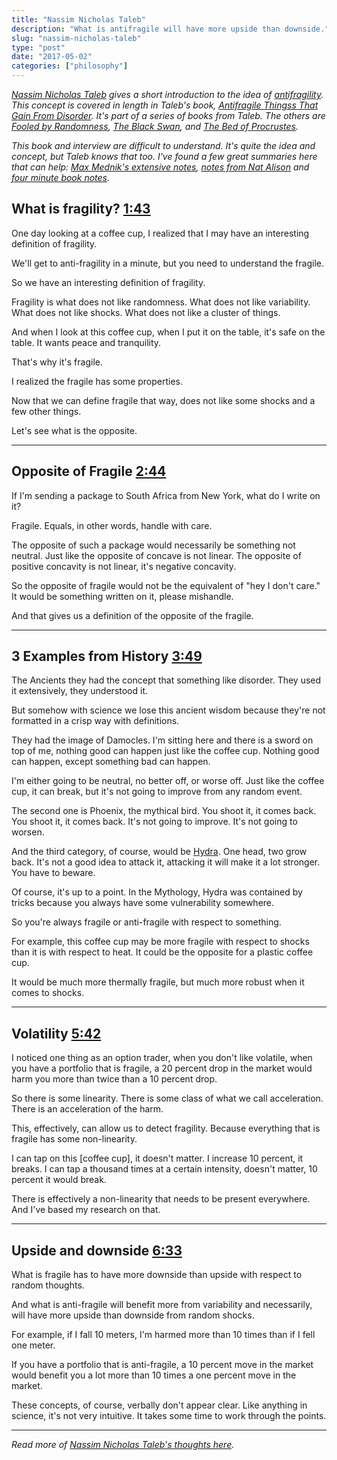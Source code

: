 ```yaml
---
title: "Nassim Nicholas Taleb"
description: "What is antifragile will have more upside than downside."
slug: "nassim-nicholas-taleb"  
type: "post"
date: "2017-05-02"
categories: ["philosophy"]
---
```



*[Nassim Nicholas Taleb](https://medium.com/@nntaleb) gives a short introduction to the idea of [antifragility](https://youtu.be/4vbk_2xE9zc). This concept is covered in length in Taleb's book, [Antifragile Thingss That Gain From Disorder](https://www.amazon.com/Antifragile-Things-That-Disorder-Incerto/dp/0812979680). It's part of a series of books from Taleb. The others are [Fooled by Randomness](https://www.amazon.com/Fooled-Randomness-Hidden-Markets-Incerto/dp/0812975219/ref=sr_1_1?s=books&ie=UTF8&qid=1493754906&sr=1-1&keywords=fooled+by+randomness), [The Black Swan](https://www.amazon.com/Black-Swan-Improbable-Robustness-Fragility/dp/081297381X/ref=sr_1_1?s=books&ie=UTF8&qid=1493754924&sr=1-1&keywords=black+swan), and [The Bed of Procrustes](https://www.amazon.com/Bed-Procrustes-Philosophical-Practical-Aphorisms/dp/0812982401/ref=sr_1_1?s=books&ie=UTF8&qid=1493754940&sr=1-1&keywords=The+Bed+of+Procrustes).*

*This book and interview are difficult to understand. It's quite the idea and concept, but Taleb knows that too. I've found a few great summaries here that can help: [Max Mednik's extensive notes](http://www.maxmednik.com/home/notes-on-antifragile-by-nassim-nicholas-taleb), [notes from Nat Alison](https://www.nateliason.com/lessons/antifragile/) and [four minute book notes](http://fourminutebooks.com/antifragile-summary/).*



## What is fragility? [1:43](https://youtu.be/4vbk_2xE9zc?t=1m43s)

One day looking at a coffee cup, I realized that I may have an interesting definition of fragility. 

We'll get to anti-fragility in a minute, but you need to understand the fragile. 

So we have an interesting definition of fragility. 

Fragility is what does not like randomness. What does not like variability. What does not like shocks. What does not like a cluster of things. 

And when I look at this coffee cup, when I put it on the table, it's safe on the table. It wants peace and tranquility. 

That's why it's fragile. 

I realized the fragile has some properties. 

Now that we can define fragile that way, does not like some shocks and a few other things. 

Let's see what is the opposite. 

* * * 

## Opposite of Fragile [2:44](https://youtu.be/4vbk_2xE9zc?t=2m44s)

If I'm sending a package to South Africa from New York, what do I write on it? 

Fragile. Equals, in other words, handle with care. 

The opposite of such a package would necessarily be something not neutral. Just like the opposite of concave is not linear. The opposite of positive concavity is not linear, it's negative concavity. 

So the opposite of fragile would not be the equivalent of "hey I don't care." It would be something written on it, please mishandle. 

And that gives us a definition of the opposite of the fragile. 

* * * 

## 3 Examples from History [3:49](https://youtu.be/4vbk_2xE9zc?t=3m49s) 

The Ancients they had the concept that something like disorder. They used it extensively, they understood it. 

But somehow with science we lose this ancient wisdom because they're not formatted in a crisp way with definitions. 

They had the image of Damocles. I'm sitting here and there is a sword on top of me, nothing good can happen just like the coffee cup. Nothing good can happen, except something bad can happen. 

I'm either going to be neutral, no better off, or worse off. Just like the coffee cup, it can break, but it's not going to improve from any random event. 

The second one is Phoenix, the mythical bird. You shoot it, it comes back. You shoot it, it comes back. It's not going to improve. It's not going to worsen. 
 
And the third category, of course, would be [Hydra](https://www.youtube.com/watch?v=hRNvoxxSNsY). One head, two grow back. It's not a good idea to attack it, attacking it will make it a lot stronger. You have to beware. 

Of course, it's up to a point. In the Mythology, Hydra was contained by tricks because you always have some vulnerability somewhere. 

So you're always fragile or anti-fragile with respect to something. 

For example, this coffee cup may be more fragile with respect to shocks than it is with respect to heat. It could be the opposite for a plastic coffee cup. 

It would be much more thermally fragile, but much more robust when it comes to shocks. 

* * * 

## Volatility [5:42](https://youtu.be/4vbk_2xE9zc?t=5m42s)

I noticed one thing as an option trader, when you don't like volatile, when you have a portfolio that is fragile, a 20 percent drop in the market would harm you more than twice than a 10 percent drop. 

So there is some linearity. There is some class of what we call acceleration. There is an acceleration of the harm. 

This, effectively, can allow us to detect fragility. Because everything that is fragile has some non-linearity. 

I can tap on this [coffee cup], it doesn't matter. I increase 10 percent, it breaks. I can tap a thousand times at a certain intensity, doesn't matter, 10 percent it would break. 

There is effectively a non-linearity that needs to be present everywhere. And I've based my research on that. 

* * * 

## Upside and downside [6:33](https://youtu.be/4vbk_2xE9zc?t=6m33s)

What is fragile has to have more downside than upside with respect to random thoughts. 

And what is anti-fragile will benefit more from variability and necessarily, will have more upside than downside from random shocks. 

For example, if I fall 10 meters, I'm harmed more than 10 times than if I fell one meter. 

If you have a portfolio that is anti-fragile, a 10 percent move in the market would benefit you a lot more than 10 times a one percent move in the market. 

These concepts, of course, verbally don't appear clear. Like anything in science, it's not very intuitive. It takes some time to work through the points. 

* * * 

*Read more of [Nassim Nicholas Taleb's thoughts here](https://medium.com/@nntaleb).*





